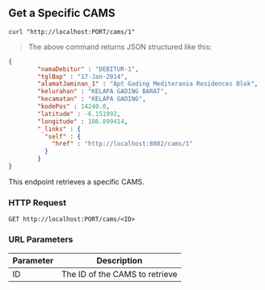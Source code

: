 ## Get a Specific CAMS

```shell
curl "http://localhost:PORT/cams/1"

```

> The above command returns JSON structured like this:

```json
{
        "namaDebitur" : "DEBITUR-1",
        "tglBap" : "17-Jan-2014",
        "alamatJaminan_1" : "Apt Gading Mediterania Residences Blok",
        "kelurahan" : "KELAPA GADING BARAT",
        "kecamatan" : "KELAPA GADING",
        "kodePos" : 14240.0,
        "latitude" : -6.151992,
        "longitude" : 106.899414,
        "_links" : {
          "self" : {
            "href" : "http://localhost:8082/cams/1"
          }
        }
}
```

This endpoint retrieves a specific CAMS.

### HTTP Request

`GET http://localhost:PORT/cams/<ID>`

### URL Parameters

Parameter | Description
--------- | -----------
ID | The ID of the CAMS to retrieve

